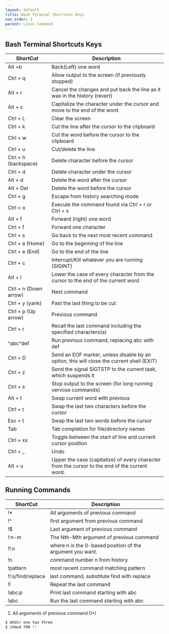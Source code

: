 ```yaml
---
layout: default
title: Bash Terminal Shortcuts Keys
nav_order: 3 
parent: Linux Command 
---
```

## Bash Terminal Shortcuts Keys


| ShortCut | Description |
|-----|--|
|Alt +b |Back(Left) one word|
|Ctrl + q|Allow output to the screen (if previously stopped)|
|Alt + r |Cancel the changes and put back the line as it was in the history (revert)|
|Alt + c|Capitalize the character under the cursor and move to the end of the word|
|Ctrl + L|Clear the screen|
|Ctrl + k|Cut the line after the cursor to the clipboard|
|Ctrl + w|Cut the word before the cursor to the clipboard|
|Ctrl + u|Cut/delete the line|
|Ctrl + h (backspace)|Delete character before the cursor|
|Ctrl + d|Delete character under the cursor|
|Alt + d|Delete the word after the cursor|
|Alt + Del|Delete the word before the cursor|
|Ctrl + g|Escape from history searching mode|
|Ctrl + o|Execute the command found via Ctrl + r or Ctrl + s|
|Alt + f|Forward (right) one word|
|Ctrl + f|Forward one character|
|Ctrl + s|Go back to the next most recent command|
|Ctrl + a (Home)|Go to the beginning of the line|
|Ctrl + e (End)|Go to the end of the line|
|Ctrl + c|Interrupt/Kill whatever you are running (SIGINT)|
|Alt + l|Lower the case of every character from the cursor to the end of the current word|
|Ctrl + n (Down arrow)|Next command|
|Ctrl + y (yank)|Past the last thing to be cut|
|Ctrl + p (Up arrow)|Previous command|
|Ctrl + r|Recall the last command including the specified characters(s)|
|^abc^def|Run previous command, replacing abc with def|
|Ctrl + D|Send an EOF marker, unless disable by an option, this will close the current shell (EXIT)|
|Ctrl + z|Send the signal SIGTSTP to the current task, which suspends it|
|Ctrl + s|Stop output to the screen (for long running vervose commands)|
|Alt + t|Swap current word with previous|
|Ctrl + t|Swap the last two characters before the cursor|
|Esc + t|Swap the last two words before the cursor|
|Tab|Tab completion for file/directory names|
|Ctrl + xx| Toggle between the start of line and current cursor position|
|Ctrl + _| Undo |
|Alt + u | Upper the case (capitalize) of every character from the cursor to the end of the current word.|

## Running Commands
| ShortCut | Description |
|-----|--|
|!*  | All arguments of previous command |
!^   | first argument from previous command|
|!$  |Last argument of previous command|
|!:n-m  |The Nth-Mth argument of previous command|
|!!:n |where n is the 0-based position of the argument you want.|
|!n | command number n from history |
|!pattern | most recent command matching pattern |
|!!:s/find/replace | last command, substitute find with replace|
|!!|Repeat the last command|
|!abc:p|Print last command starting with abc|
|!abc|Run the last command starting with abc|

1.  All arguments of previous command (!*)

```bash
$ mkdir one two three
$ chmod 700 !*
```